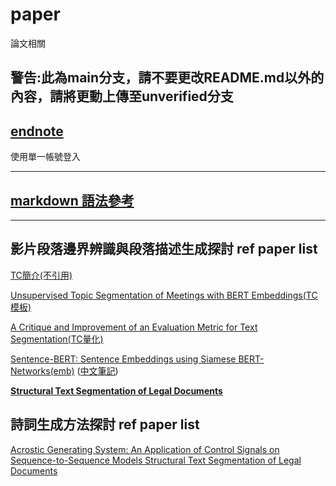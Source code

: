 # paper

論文相關

## **警告:此為main分支，請不要更改README.md以外的內容，請將更動上傳至unverified分支**

## [endnote](http://140-125-246-135-8080.libdb.yuntech.edu.tw:3000/endnote/selectdb.jsp?id=1&sta=%A8%E4%A5%A6)

使用單一帳號登入

---

## [markdown 語法參考](https://markdown.tw/)

---

## 影片段落邊界辨識與段落描述生成探討 ref paper list

[TC簡介(不引用)](https://www.assemblyai.com/blog/text-segmentation-approaches-datasets-and-evaluation-metrics/)

[Unsupervised Topic Segmentation of Meetings with BERT Embeddings(TC模板)](https://arxiv.org/pdf/2106.12978.pdf)

[A Critique and Improvement of an Evaluation Metric for Text Segmentation(TC量化)](https://aclanthology.org/J02-1002.pdf)

[Sentence-BERT: Sentence Embeddings using Siamese BERT-Networks(emb)](https://arxiv.org/pdf/1908.10084.pdf) ([中文筆記](https://zhuanlan.zhihu.com/p/113133510))

[**Structural Text Segmentation of Legal Documents**](https://arxiv.org/abs/2012.03619)

## 詩詞生成方法探討 ref paper list

[Acrostic Generating System: An Application of Control Signals on Sequence-to-Sequence Models
](https://tdr.lib.ntu.edu.tw/bitstream/123456789/683/1/ntu-108-1.pdf)
[Structural Text Segmentation of Legal Documents](https://arxiv.org/pdf/2012.03619.pdf)
